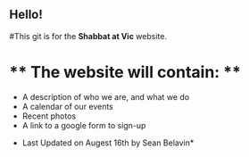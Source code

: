 ## **Hello!** 
#This git is for the **Shabbat at Vic** website. 

# ** The website will contain: ** 
 - A description of who we are, and what we do
 - A calendar of our events
 - Recent photos
 - A link to a google form to sign-up

* Last Updated on Augest 16th by Sean Belavin*
